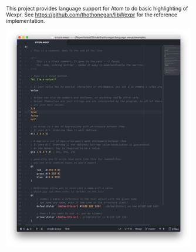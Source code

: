 
This project provides language support for Atom to do basic highlighting of Wexpr.
See https://github.com/thothonegan/libWexpr for the reference implementation.

![Screenshot](screenshots/2018-04-11.png?raw=true "Screenshot")

